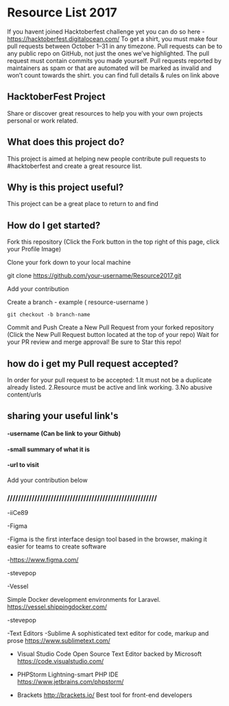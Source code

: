 # Resource List 2017

If you havent joined Hacktoberfest challenge yet you can do so here - https://hacktoberfest.digitalocean.com/
To get a shirt, you must make four pull requests between October 1–31 in any timezone. 
Pull requests can be to any public repo on GitHub, not just the ones we’ve highlighted. The pull request must contain commits you made yourself. Pull requests reported by maintainers as spam or that are automated will be marked as invalid and won’t count towards the shirt. you can find full details & rules on link above

## HacktoberFest Project
Share or discover great resources to help you with your own projects personal or work related.

## What does this project do?
This project is aimed at helping new people contribute pull requests to #hacktoberfest and create a great resource list.

## Why is this project useful?
This project can be a great place to return to and find

## How do I get started?
Fork this repository (Click the Fork button in the top right of this page, click your Profile Image)

Clone your fork down to your local machine

git clone https://github.com/your-username/Resource2017.git

Add your contribution

Create a branch - example ( resource-username )

<code>git checkout -b branch-name</code>

Commit and Push
Create a New Pull Request from your forked repository (Click the New Pull Request button located at the top of your repo)
Wait for your PR review and merge approval!
Be sure to Star this repo!

## how do i get my Pull request accepted?
In order for your pull request to be accepted:
1.It must not be a duplicate already listed.
2.Resource must be active and link working.
3.No abusive content/urls

## sharing your useful link's

#### -username (Can be link to your Github)

#### -small summary of what it is

#### -url to visit

Add your contribution below

### ///////////////////////////////////////////////////////

-iiCe89

-Figma

-Figma is the first interface design tool based in the browser, making it easier for teams to create software

-https://www.figma.com/

-stevepop

-Vessel

Simple Docker development environments for Laravel.
https://vessel.shippingdocker.com/

-stevepop

-Text Editors
-Sublime 
A sophisticated text editor for code, markup and prose
https://www.sublimetext.com/

- Visual Studio Code
Open Source Text Editor backed by Microsoft
https://code.visualstudio.com/

- PHPStorm
Lightning-smart PHP IDE
https://www.jetbrains.com/phpstorm/

- Brackets http://brackets.io/ Best tool for front-end developers



